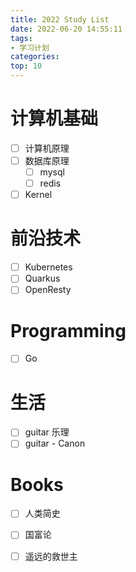 ```yaml
---
title: 2022 Study List
date: 2022-06-20 14:55:11
tags:
- 学习计划
categories:
top: 10
---
```

# 计算机基础
- [ ] 计算机原理
- [ ] 数据库原理
  - [ ] mysql
  - [ ] redis
- [ ] Kernel
# 前沿技术
- [ ] Kubernetes
- [ ] Quarkus
- [ ] OpenResty
# Programming
- [ ] Go
# 生活
- [ ] guitar 乐理
- [ ] guitar - Canon
# Books
- [ ] 人类简史
- [ ] 国富论
- [ ] 遥远的救世主

